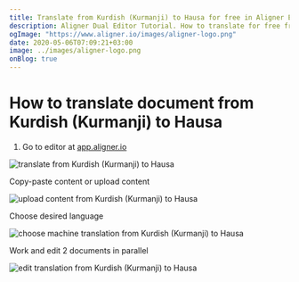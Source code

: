 ```yaml
---
title: Translate from Kurdish (Kurmanji) to Hausa for free in Aligner Editor
description: Aligner Dual Editor Tutorial. How to translate for free from Kurdish (Kurmanji) to Hausa. Aligner is multilingual document management platform. 
ogImage: "https://www.aligner.io/images/aligner-logo.png"
date: 2020-05-06T07:09:21+03:00
image: ../images/aligner-logo.png
onBlog: true
---
```


# How to translate document from Kurdish (Kurmanji) to Hausa

1. Go to editor at [app.aligner.io](https://app.aligner.io "Aligner App web page")

![translate from Kurdish (Kurmanji) to Hausa](../aligner-blank-editor.png "translate from Kurdish (Kurmanji) to Hausa")

Copy-paste content or upload content

![upload content from Kurdish (Kurmanji) to Hausa](../aligner-uploaded-document.png "upload content from Kurdish (Kurmanji) to Hausa")

Choose desired language

![choose machine translation from Kurdish (Kurmanji) to Hausa](../aligner-language-dropdown.png "choose machine translation from Kurdish (Kurmanji) to Hausa")

Work and edit 2 documents in parallel

![edit translation from Kurdish (Kurmanji) to Hausa](../aligner-double-sitded-editor.png "edit translation from Kurdish (Kurmanji) to Hausa")

